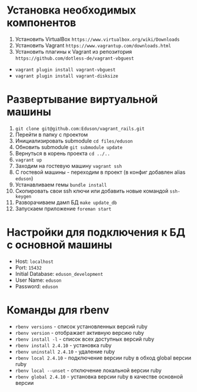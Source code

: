 # Установка необходимых компонентов
1. Установить VirtualBox `https://www.virtualbox.org/wiki/Downloads`
2. Установить Vagrant `https://www.vagrantup.com/downloads.html`
3. Установить плагины к Vagrant из репозитория `https://github.com/dotless-de/vagrant-vbguest`
  * `vagrant plugin install vagrant-vbguest`
  * `vagrant plugin install vagrant-disksize`

# Развертывание виртуальной машины

1. `git clone git@github.com:Eduson/vagrant_rails.git`
1. Перейти в папку с проектом
1. Инициализировать submodule `cd files/eduson`
1. Обновить submodule `git submodule update`
1. Вернуться в корень проекта `cd ../..`
1. `vagrant up`
1. Заходим на гостевую машину `vagrant ssh`
1. С гостевой машины - переходим в проект (в конфиг добавлен alias `eduson`)
1. Устанавливаем гемы `bundle install`
1. Скопировать свои ssh ключи или добавить новые командой `ssh-keygen`
1. Разворачиваем дамп БД `make update_db`
1. Запускаем приложение `foreman start`

# Настройки для подключения к БД с основной машины

  * Host: `localhost`
  * Port: `15432`
  * Initial Database: `eduson_development`
  * User Name: `eduson`
  * Password: `eduson`

# Команды для rbenv

* `rbenv versions` - список установленных версий ruby
* `rbenv version` - отображает активную версию ruby
* `rbenv install -l` - список всех доступных версий ruby
* `rbenv install 2.4.10` - установка ruby
* `rbenv uninstall 2.4.10` - удаление ruby
* `rbenv local 2.4.10` - подключение версии ruby в обход global версии ruby
* `rbenv local --unset` - отключение локальной версии ruby
* `rbenv global 2.4.10` - установка версии ruby в качестве основной версии
